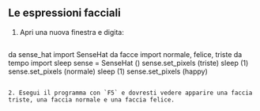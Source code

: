 ## Le espressioni facciali

1. Apri una nuova finestra e digita:
    
    ```python
da sense_hat import SenseHat da facce import normale, felice, triste da tempo import sleep sense = SenseHat () sense.set_pixels (triste) sleep (1) sense.set_pixels (normale) sleep (1) sense.set_pixels (happy)
```

2. Esegui il programma con `F5` e dovresti vedere apparire una faccia triste, una faccia normale e una faccia felice.